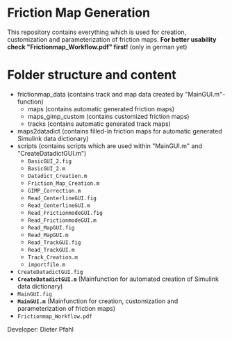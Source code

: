 # Friction Map Generation
This repository contains everything which is used for creation, customization and parameterization of friction maps.
**For better usability check "Frictionmap_Workflow.pdf" first!** (only in german yet)

# Folder structure and content
*  frictionmap_data (contains track and map data created by "MainGUI.m"-function)
    * maps          (contains automatic generated friction maps)
    * maps_gimp_custom (contains customized friction maps)
    * tracks (contains automatic generated track maps)
*  maps2datadict (contains filled-in friction maps for automatic generated Simulink data dictionary)
*  scripts (contains scripts which are used within "MainGUI.m" and "CreateDatadictGUI.m")
    * `BasicGUI_2.fig`
    * `BasicGUI_2.m`
    * `Datadict_Creation.m`
    * `Friction_Map_Creation.m`
    * `GIMP_Correction.m`
    * `Read_CenterlineGUI.fig`
    * `Read_CenterlineGUI.m`
    * `Read_FrictionmodeGUI.fig`
    * `Read_FrictionmodeGUI.m`
    * `Read_MapGUI.fig`
    * `Read_MapGUI.m`
    * `Read_TrackGUI.fig`
    * `Read_TrackGUI.m`
    * `Track_Creation.m`
    * `importfile.m`
*  `CreateDatadictGUI.fig`
*  **`CreateDatadictGUI.m`** (Mainfunction for automated creation of Simulink data dictionary)
*  `MainGUI.fig`
*  **`MainGUI.m`** (Mainfunction for creation, customization and parameterization of friction maps)
*  `Frictionmap_Workflow.pdf`

Developer: Dieter Pfahl

